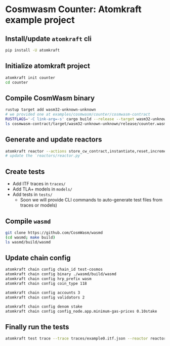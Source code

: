 # Cosmwasm Counter: Atomkraft example project

## Install/update `atomkraft` cli

```sh
pip install -U atomkraft
```

## Initialize atomkraft project

```sh
atomkraft init counter
cd counter
```

## Compile CosmWasm binary

```sh
rustup target add wasm32-unknown-unknown
# we provided one at examples/cosmwasm/counter/cosmwasm-contract
RUSTFLAGS='-C link-arg=-s' cargo build --release --target wasm32-unknown-unknown --manifest-path cosmwasm-contract/Cargo.toml
ls cosmwasm-contract/target/wasm32-unknown-unknown/release/counter.wasm # wasm binary
```

## Generate and update reactors

```sh
atomkraft reactor --actions store_cw_contract,instantiate,reset,increment,get_count --variables count,last_msg
# update the `reactors/reactor.py`
```

## Create tests

- Add ITF traces in `traces/`
- Add TLA+ models in `models/`
- Add tests in `tests/`
  - Soon we will provide CLI commands to auto-generate test files from traces or models)

## Compile `wasmd`

```sh
git clone https://github.com/CosmWasm/wasmd
(cd wasmd; make build)
ls wasmd/build/wasmd
```

## Update chain config

```sh
atomkraft chain config chain_id test-cosmos
atomkraft chain config binary ./wasmd/build/wasmd
atomkraft chain config hrp_prefix wasm
atomkraft chain config coin_type 118

atomkraft chain config accounts 3
atomkraft chain config validators 2

atomkraft chain config denom stake
atomkraft chain config config_node.app.minimum-gas-prices 0.10stake
```

## Finally run the tests

```sh
atomkraft test trace --trace traces/example0.itf.json --reactor reactors/reactor.py --keypath last_msg.name
```
